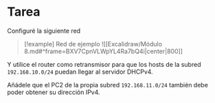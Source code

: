 # Tarea

Configuré la siguiente red

> [!example] Red de ejemplo
> ![[Excalidraw/Módulo 8.md#^frame=BXV7CpnVLWpYL4Ra7bQ4i|center|800]]

Y utilice el router como retransmisor para que los hosts de la subred `192.168.10.0/24` puedan llegar al servidor DHCPv4.

Añádele que el PC2 de la propia subred `192.168.11.0/24` también debe poder obtener su dirección IPv4.